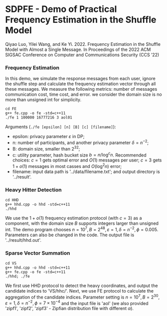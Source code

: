 # SDPFE - Demo of Practical Frequency Estimation in the Shuffle Model

Qiyao Luo, Yilei Wang, and Ke Yi. 2022. Frequency Estimation in the Shuffle
Model with Almost a Single Message. In Proceedings of the 2022 ACM SIGSAC
Conference on Computer and Communications Security (CCS ’22)

### Frequency Estimation
In this demo, we simulate the response messages from each user, ignore the shuffle step and calculate the frequency estimation vector through all these messages. We measure the following metrics: number of messages communication cost, time cost, and error. we consider the domain size is no more than unsigned int for simplicity. 

```
cd FE
g++ fe.cpp -o fe -std=c++11
./fe 1 100000 16777216 3 aol01
```
Arguments (`./fe [epsilon] [n] [B] [c] [filename]`):
- epsilon: privacy parameter $\varepsilon$ in DP;
- n: number of participants, and another privacy parameter $\delta = n^{-2}$;
- B: domain size, smaller than $2^{32}$;
- c: utility parameter, hash bucket size $b = n / \log^c n$. Recommended choices: $c=1$ gets optimal error and $O(1)$ messages per user; $c=3$ gets $1+o(1)$ messages in most casses and $O(\log^2 n)$ error;
- filename: input data path is '../data/filename.txt'; and output directory is '../result'.

### Heavy Hitter Detection
```
cd HHD
g++ hhd.cpp -o hhd -std=c++11
./hhd
```
We use the $1+o(1)$ frequency estimation protocol (with $c=3$) as a component, with the domain size $B$ supports integers larger than unsigned int. The demo program chooses $n=10^7, B=2^{48}, \varepsilon=1, \delta=n^{-2}, \phi=0.005$. Parameters can also be changed in the code. The output file is '../result/hhd.out'.

### Sparse Vector Summation
```
cd VS
g++ hhd.cpp -o hhd -std=c++11
g++ fe.cpp -o fe -std=c++11
./hhd; ./fe
```
We first use HHD protocol to detect the heavy coordinates, and output the candidate indices to 'VS/hhc/'. Next, we use FE protocol to calculate the aggregation of the candidate indices. Parameter setting is $n=10^7, B=2^{30}, \varepsilon=1, \delta = n^{-2}, \phi=7\times 10^{-4}$ and the input file is 'aol' (we also provided 'zipf1', 'zipf2', 'zipf3' - Zipfian distribution file with different $\alpha$).